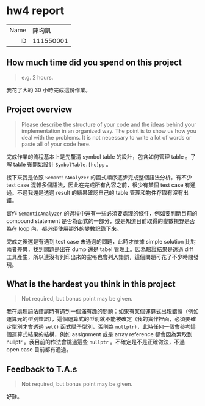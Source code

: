 # hw4 report

|    |         |
| -: |:-       |
|Name|陳均凱    |
| ID |111550001|

## How much time did you spend on this project

> e.g. 2 hours.

我花了大約 30 小時完成這份作業。

## Project overview

> Please describe the structure of your code and the ideas behind your implementation in an organized way.
> The point is to show us how you deal with the problems. It is not necessary to write a lot of words or paste all of your code here.

完成作業的流程基本上是先釐清 symbol table 的設計，包含如何管理 table 。了解 table 後開始設計 `SymbolTable.[hc]pp` 。

接下來我是依照 `SemanticAnalyzer` 的函式順序逐步完成整個語法分析。有不少 test case 混雜多個語法，因此在完成所有內容之前，很少有某個 test case 有通過。不過我還是透過 result 的結果確認自己的 table 管理和物件存取有沒有出錯。

實作 `SemanticAnalyzer` 的過程中還有一些必須要處理的條件，例如要判斷目前的 compound statement 是否為函式的一部分，或是知道目前取得的變數視野是否為在 loop 內，都必須使用額外的變數記錄下來。

完成之後還是有遇到 test case 未通過的問題，此時才依據 simple solution 比對兩者差異，找到問題是出在 dump 還是 tabel 管理上。因為驗證結果是透過 diff 工具產生，所以連沒有列印出來的空格也會列入錯誤，這個問題可花了不少時間發現。

## What is the hardest you think in this project

> Not required, but bonus point may be given.

我在處理語法錯誤時有遇到一個滿有趣的問題：如果有某個運算式出現錯誤（例如運算元的型別錯誤），這個運算式的型別就不能被確定（我的實作裡面，必須要確定型別才會透過 `set()` 函式賦予型別，否則為 `nullptr`），此時任何一個會參考這個運算式結果的結構，例如 assignment 或是 array reference 都會因為索取到 nullptr 。我目前的作法會跳過這些 `nullptr` 。不確定是不是正確做法，不過 open case 目前都有通過。

## Feedback to T.A.s

> Not required, but bonus point may be given.

好難。